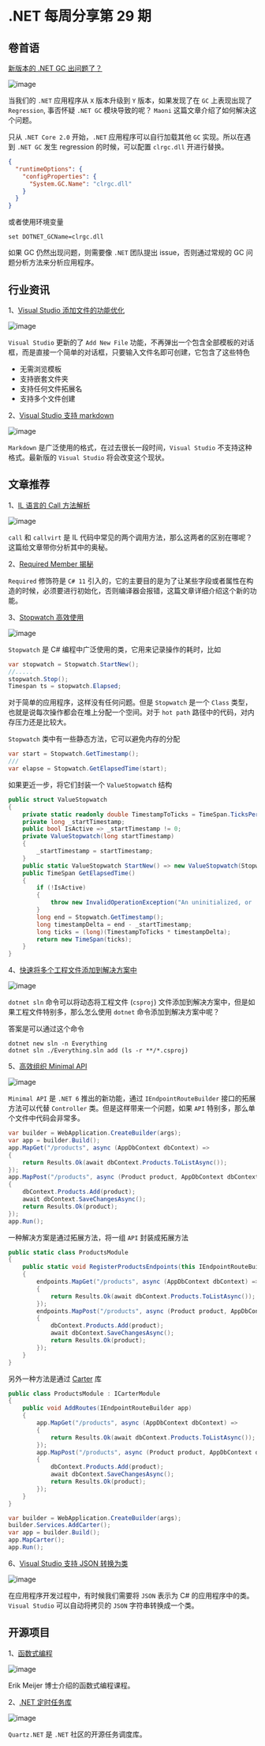 # .NET 每周分享第 29 期

## 卷首语

[新版本的 .NET GC 出问题了？](https://maoni0.medium.com/is-the-regression-in-gc-or-something-else-38f10018dd21)

![image](https://dotnetweeklyimages.blob.core.windows.net/029/gc.png)

当我们的 `.NET` 应用程序从 `X` 版本升级到 `Y` 版本，如果发现了在 `GC` 上表现出现了 `Regression`, 事否怀疑 `.NET GC` 模块导致的呢？ `Maoni` 这篇文章介绍了如何解决这个问题。

只从 `.NET Core 2.0` 开始，`.NET` 应用程序可以自行加载其他 `GC` 实现。所以在遇到 `.NET GC` 发生 regression 的时候，可以配置 `clrgc.dll` 开进行替换。

```json
{
  "runtimeOptions": {
    "configProperties": {
      "System.GC.Name": "clrgc.dll"
    }
  }
}
```

或者使用环境变量

```shell
set DOTNET_GCName=clrgc.dll
```

如果 GC 仍然出现问题，则需要像 `.NET` 团队提出 issue，否则通过常规的 GC 问题分析方法来分析应用程序。

## 行业资讯

1、[Visual Studio 添加文件的功能优化](https://devblogs.microsoft.com/visualstudio/adding-new-files-just-got-a-lot-faster/)

![image](https://dotnetweeklyimages.blob.core.windows.net/029/newfile.png)

`Visual Studio` 更新的了 `Add New File` 功能，不再弹出一个包含全部模板的对话框，而是直接一个简单的对话框，只要输入文件名即可创建，它包含了这些特色

- 无需浏览模板
- 支持嵌套文件夹
- 支持任何文件拓展名
- 支持多个文件创建

2、[Visual Studio 支持 markdown](https://devblogs.microsoft.com/visualstudio/write-markdown-without-leaving-visual-studio/)

![image](https://dotnetweeklyimages.blob.core.windows.net/029/markdown.png)

`Markdown` 是广泛使用的格式，在过去很长一段时间，`Visual Studio` 不支持这种格式。最新版的 `Visual Studio` 将会改变这个现状。

## 文章推荐

1、[IL 语言的 Call 方法解析](https://washi.dev/blog/posts/confusing-decompilers-with-call/)

![image](https://dotnetweeklyimages.blob.core.windows.net/029/call.png)

`call` 和 `callvirt` 是 IL 代码中常见的两个调用方法，那么这两者的区别在哪呢？这篇给文章带你分析其中的奥秘。

2、[Required Member 揭秘](https://blog.ndepend.com/c-11-required-members)

`Required` 修饰符是 `C# 11` 引入的，它的主要目的是为了让某些字段或者属性在构造的时候，必须要进行初始化，否则编译器会报错，这篇文章详细介绍这个新的功能。

3、[Stopwatch 高效使用](https://www.youtube.com/watch?v=NTz99yN2urc&ab_channel=NickChapsas)

![image](https://dotnetweeklyimages.blob.core.windows.net/029/stopwatch.png)

`Stopwatch` 是 C# 编程中广泛使用的类，它用来记录操作的耗时，比如

```C#
var stopwatch = Stopwatch.StartNew();
//.....
stopwatch.Stop();
Timespan ts = stopwatch.Elapsed;
```

对于简单的应用程序，这样没有任何问题。但是 `Stopwatch` 是一个 `Class` 类型，也就是说每次操作都会在堆上分配一个空间。对于 `hot path` 路径中的代码，对内存压力还是比较大。

`Stopwatch` 类中有一些静态方法，它可以避免内存的分配

```csharp
var start = Stopwatch.GetTimestamp();
///
var elapse = Stopwatch.GetElapsedTime(start);
```

如果更近一步，将它们封装一个 `ValueStopwatch` 结构

```csharp
public struct ValueStopwatch
{
    private static readonly double TimestampToTicks = TimeSpan.TicksPerSecond / (double)Stopwatch.Frequency;
    private long _startTimestamp;
    public bool IsActive => _startTimestamp != 0;
    private ValueStopwatch(long startTimestamp)
    {
        _startTimestamp = startTimestamp;
    }
    public static ValueStopwatch StartNew() => new ValueStopwatch(Stopwatch.GetTimestamp());
    public TimeSpan GetElapsedTime()
    {
        if (!IsActive)
        {
            throw new InvalidOperationException("An uninitialized, or 'default', ValueStopwatch cannot be used to get elapsed time.");
        }
        long end = Stopwatch.GetTimestamp();
        long timestampDelta = end - _startTimestamp;
        long ticks = (long)(TimestampToTicks * timestampDelta);
        return new TimeSpan(ticks);
    }
}
```

4、[快速将多个工程文件添加到解决方案中](https://ardalis.com/add-all-projects-to-solution/)

![image](https://dotnetweeklyimages.blob.core.windows.net/029/dotnetcli.png)

`dotnet sln` 命令可以将动态将工程文件 (`csproj`) 文件添加到解决方案中，但是如果工程文件特别多，那么怎么使用 `dotnet` 命令添加到解决方案中呢？

答案是可以通过这个命令

```shell
dotnet new sln -n Everything
dotnet sln ./Everything.sln add (ls -r **/*.csproj)
```

5、[高效组织 Minimal API](https://www.milanjovanovic.tech/blog/how-to-structure-minimal-apis)

![image](https://dotnetweeklyimages.blob.core.windows.net/029/minimalapi.png)

`Minimal API` 是 `.NET 6` 推出的新功能，通过 `IEndpointRouteBuilder` 接口的拓展方法可以代替 `Controller` 类。但是这样带来一个问题，如果 `API` 特别多，那么单个文件中代码会非常多。

```csharp
var builder = WebApplication.CreateBuilder(args);
var app = builder.Build();
app.MapGet("/products", async (AppDbContext dbContext) =>
{
    return Results.Ok(await dbContext.Products.ToListAsync());
});
app.MapPost("/products", async (Product product, AppDbContext dbContext) =>
{
    dbContext.Products.Add(product);
    await dbContext.SaveChangesAsync();
    return Results.Ok(product);
});
app.Run();
```

一种解决方案是通过拓展方法，将一组 `API` 封装成拓展方法

```csharp
public static class ProductsModule
{
    public static void RegisterProductsEndpoints(this IEndpointRouteBuilder  endpoints)
    {
        endpoints.MapGet("/products", async (AppDbContext dbContext) =>
        {
            return Results.Ok(await dbContext.Products.ToListAsync());
        });
        endpoints.MapPost("/products", async (Product product, AppDbContext dbContext) =>
        {
            dbContext.Products.Add(product);
            await dbContext.SaveChangesAsync();
            return Results.Ok(product);
        });
    }
}
```

另外一种方法是通过 [Carter](https://github.com/CarterCommunity/Carter) 库

```csharp
public class ProductsModule : ICarterModule
{
    public void AddRoutes(IEndpointRouteBuilder app)
    {
        app.MapGet("/products", async (AppDbContext dbContext) =>
        {
            return Results.Ok(await dbContext.Products.ToListAsync());
        });
        app.MapPost("/products", async (Product product, AppDbContext dbContext) =>
        {
            dbContext.Products.Add(product);
            await dbContext.SaveChangesAsync();
            return Results.Ok(product);
        });
    }
}

var builder = WebApplication.CreateBuilder(args);
builder.Services.AddCarter();
var app = builder.Build();
app.MapCarter();
app.Run();
```

6、[Visual Studio 支持 JSON 转换为类](https://learn.microsoft.com/en-us/visualstudio/ide/reference/paste-json-xml?view=vs-2022)

![image](https://dotnetweeklyimages.blob.core.windows.net/029/json.png)

在应用程序开发过程中，有时候我们需要将 `JSON` 表示为 C# 的应用程序中的类。`Visual Studio` 可以自动将拷贝的 `JSON` 字符串转换成一个类。

## 开源项目

1、[函数式编程](https://learn.microsoft.com/zh-cn/shows/c9-lectures-erik-meijer-functional-programming-fundamentals)

![image](https://dotnetweeklyimages.blob.core.windows.net/029/eric.png)

Erik Meijer 博士介绍的函数式编程课程。

2、[.NET 定时任务库](https://www.quartz-scheduler.net/)

![image](https://dotnetweeklyimages.blob.core.windows.net/029/quartz.png)

`Quartz.NET` 是 `.NET` 社区的开源任务调度库。
